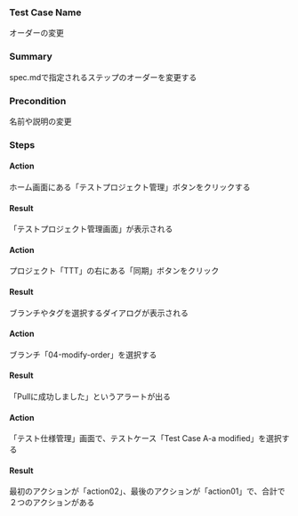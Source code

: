 ### Test Case Name
オーダーの変更

### Summary
spec.mdで指定されるステップのオーダーを変更する

### Precondition
名前や説明の変更

### Steps

#### Action
ホーム画面にある「テストプロジェクト管理」ボタンをクリックする
#### Result
「テストプロジェクト管理画面」が表示される

#### Action
プロジェクト「TTT」の右にある「同期」ボタンをクリック
#### Result
ブランチやタグを選択するダイアログが表示される

#### Action
ブランチ「04-modify-order」を選択する
#### Result
「Pullに成功しました」というアラートが出る

#### Action
「テスト仕様管理」画面で、テストケース「Test Case A-a modified」を選択する
#### Result
最初のアクションが「action02」、最後のアクションが「action01」で、合計で２つのアクションがある
